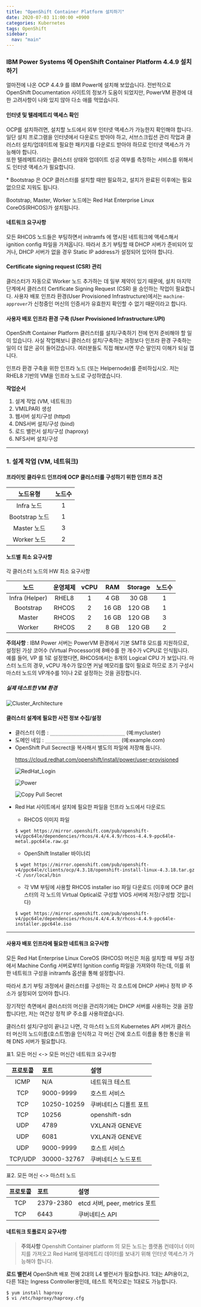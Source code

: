 ```yaml
---
title: "OpenShift Container Platform 설치하기"
date: 2020-07-03 11:00:00 +0900
categories: Kubernetes
tags: OpenShift
sidebar:
  nav: "main"
---
```


### IBM Power Systems 에 OpenShift Container Platform 4.4.9 설치하기

얼마전에 나온 OCP 4.4.9 를 IBM Power에 설치해 보았습니다.
전반적으로 OpenShift Documentation 사이트의 정보가 도움이 되었지만, PowerVM 환경에 대한 고려사항이 나와 있지 않아 다소 애를 먹었습니다.

#### 인터넷 및 텔레메트리 액세스 확인
OCP를 설치하려면, 설치할 노드에서 외부 인터넷 액세스가 가능한지 확인해야 합니다. 일단 설치 프로그램을 인터넷에서 다운로드 받아야 하고, 서브스크립션 관리 작업과 클러스터 설치/업데이트에 필요한 패키지를 다운로드 받아야 하므로 인터넷 액세스가 가능해야 합니다.  
또한 텔레메트리라는 클러스터 상태와 업데이트 성공 여부를 측정하는 서비스를 위해서도 인터넷 액세스가 필요합니다.



\* Bootstrap 은 OCP 클러스터를 설치할 때만 필요하고, 설치가 완료된 이후에는 필요 없으므로 지워도 됩니다.

Bootstrap, Master, Worker 노드에는 Red Hat Enterprise Linux CoreOS(RHCOS)가 설치됩니다.

#### 네트워크 요구사항

모든 RHCOS 노드들은 부팅하면서 initramfs 에 명시된 네트워크에 액세스해서 ignition config 파일을 가져옵니다. 따라서 초기 부팅할 때 DHCP 서버가 준비되어 있거나, DHCP 서버가 없을 경우 Static IP address가 설정되어 있어야 합니다.





#### Certificate signing request (CSR) 관리

클러스터가 자동으로 Worker 노드 추가하는 데 일부 제약이 있기 때문에, 설치 마지막 단계에서 클러스터 Certificate Signing Request (CSR) 을 승인하는 작업이 필요합니다. 사용자 배포 인프라 환경(User Provisioned Infrastructure)에서는 `machine-approver`가 신청중인 머신의 인증서가 유효한지 확인할 수 없기 때문이라고 합니다.

#### 사용자 배포 인프라 환경 구축 (User Provisioned Infrastructure:UPI)

OpenShift Container Platform 클러스터를 설치/구축하기 전에 먼저 준비해야 할 일이 있습니다. 사실 작업해보니 클러스터 설치/구축하는 과정보다 인프라 환경 구축하는 일이 더 많은 공이 들어갔습니다. 여러분들도 직접 해보시면 무슨 말인지 이해가 되실 껍니다.

인프라 환경 구축을 위한 인프라 노드 (또는 Helpernode)를 준비하십시오.
저는 RHEL8 기반의 VM을 인프라 노드로 구성하였습니다.

**작업순서**
1. 설계 작업 (VM, 네트워크)
2. VM(LPAR) 생성
3. 웹서버 설치/구성 (httpd)
4. DNS서버 설치/구성 (bind)
5. 로드 밸런서 설치/구성 (haproxy)
6. NFS서버 설치/구성

---
### 1. 설계 작업 (VM, 네트워크)

#### 프라이빗 클라우드 인프라에 OCP 클러스터를 구성하기 위한 인프라 조건

|노드유형|노드수|
|:--------:|:------:|
|Infra 노드|1|
|Bootstrap 노드|1|
|Master 노드|3|
|Worker 노드|2|

#### 노드별 최소 요구사항

각 클러스터 노드의 HW 최소 요구사항

|노드|운영체제|vCPU|RAM|Storage|노드수|
|:-------:|:---------:|:-------:|:--------:|:---------:|:----:|
|Infra (Helper)|RHEL8|1|4 GB|30 GB|1|
|Bootstrap|RHCOS|2|16 GB|120 GB|1|
|Master|RHCOS|2|16 GB|120 GB|3|
|Worker|RHCOS|2|8 GB|120 GB|2|


**주의사항** : IBM Power 서버는 PowerVM 환경에서 기본 SMT8 모드를 지원하므로, 설정된 가상 코어수 (Virtual Processor)에 8배수를 한 개수가 vCPU로 인식됩니다. 예를 들어, VP 를 1로 설정했다면, RHCOS에서는 8개의 Logical CPU 가 보입니다. 마스터 노드의 경우, vCPU 개수가 많으면 커널 메모리를 많이 필요로 하므로 초기 구성시 마스터 노드의 VP개수를 1이나 2로 설정하는 것을 권장합니다.

##### 실제 테스트한 VM 환경

![Cluster_Architecture](/assets/images/Cluster_Architecture1.png)


#### 클러스터 설계에 필요한 사전 정보 수집/설정

- 클러스터 이름 : `____________________________` (예:mycluster)
- 도메인 네임 : `____________________________` (예:example.com)
- OpenShift Pull Secrect을 복사해서 별도의 파일에 저장해 둡니다. <p>
  https://cloud.redhat.com/openshift/install/power/user-provisioned <p>
  ![RedHat_Login](/assets/images/redhat_login1.png) <p>
  ![Power](/assets/images/power1.png) <p>
  ![Copy Pull Secret](/assets/images/PullSecret.png) <p>
- Red Hat 사이트에서 설치에 필요한 파일을 인프라 노드에서 다운로드 <p>
  - RHCOS 이미지 파일 <br>
  ```
  $ wget https://mirror.openshift.com/pub/openshift-v4/ppc64le/dependencies/rhcos/4.4/4.4.9/rhcos-4.4.9-ppc64le-metal.ppc64le.raw.gz
  ```
  - OpenShift Installer 바이너리 <br>
  ```
  $ wget https://mirror.openshift.com/pub/openshift-v4/ppc64le/clients/ocp/4.3.18/openshift-install-linux-4.3.18.tar.gz -C /usr/local/bin
  ```
  - 각 VM 부팅에 사용할 RHCOS installer iso 파일 다운로드 (이후에 OCP 클러스터의 각 노드의 Virtual Optical로 구성할 VIOS 서버에 저장/구성할 것입니다)
  ```
  $ wget https://mirror.openshift.com/pub/openshift-v4/ppc64le/dependencies/rhcos/4.4/4.4.9/rhcos-4.4.9-ppc64le-installer.ppc64le.iso
  ```
---


#### 사용자 배포 인프라에 필요한 네트워크 요구사항

모든 Red Hat Enterprise Linux CoreOS (RHCOS) 머신은 처음 설치할 때 부팅 과정에서 Machine Config 서버로부터 Ignition config 파일을 가져와야 하는데, 이를 위한 네트워크 구성을 initramfs 옵션을 통해 설정합니다.

따라서 초기 부팅 과정에서 클러스터를 구성하는 각 호스트에 DHCP 서버나 정적 IP 주소가 설정되어 있어야 합니다.

장기적인 측면에서 클러스터의 머신을 관리하기에는 DHCP 서버를 사용하는 것을 권장합니다만, 저는 여건상 정적 IP 주소를 사용하였습니다.

클러스터 설치/구성이 끝나고 나면, 각 마스터 노드의 Kubernetes API 서버가 클러스터 머신의 노드이름(호스트명)을 인식하고 각 머신 간에 호스트 이름을 통한 통신을 위해 DNS 서버가 필요합니다.

표1. 모든 머신 <-> 모든 머신간 네트워크 요구사항

|프로토콜|포트|설명|
|:-------:|:------|:-------------------------------|
|ICMP|N/A|네트워크 테스트|
|TCP|9000-9999|호스트 서비스|
|TCP|10250-10259|쿠버네티스 디폴트 포트|
|TCP|10256|openshift-sdn|
|UDP|4789|VXLAN과 GENEVE|
|UDP|6081|VXLAN과 GENEVE|
|UDP|9000-9999|호스트 서비스|
|TCP/UDP|30000-32767|쿠버네티스 노드포트|

표2. 모든 머신 <-> 마스터 노드

|프로토콜|포트|설명|
|:-------:|:------|:-------------------------------|
|TCP|2379-2380|etcd 서버, peer, metrics 포트|
|TCP|6443|쿠버네티스 API|

#### 네트워크 토폴로지 요구사항

> **주의사항** Openshift Container platform 의 모든 노드는 플랫폼 컨테이너 이미지를 가져오고 Red Hat에 텔레메트리 데이터를 보내기 위해 인터넷 액세스가 가능해야 합니다.

**로드 밸런서**
OpenShift 배포 전에 2대의 L4 밸런서가 필요합니다. 1대는 API용이고, 다른 1대는 Ingress Controller용인데, 테스트 목적으로는 1대로도 가능합니다.

```
$ yum install haproxy
$ vi /etc/haproxy/haproxy.cfg
```
